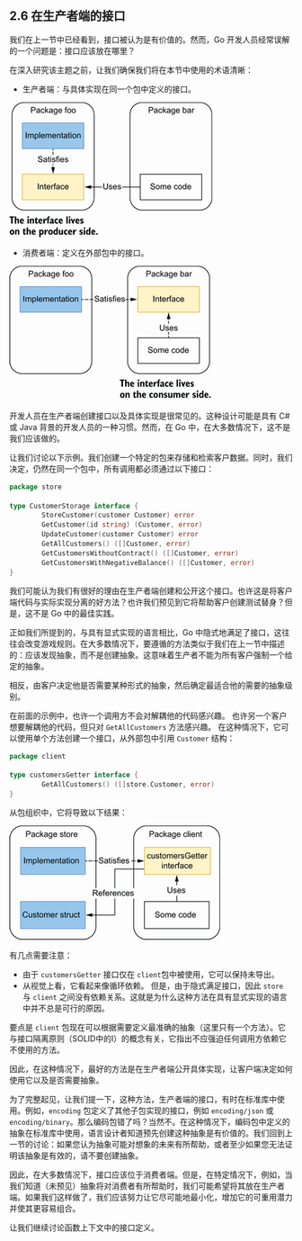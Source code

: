 ## 2.6 在生产者端的接口

我们在上一节中已经看到，接口被认为是有价值的。然而，Go 开发人员经常误解的一个问题是：接口应该放在哪里？

在深入研究该主题之前，让我们确保我们将在本节中使用的术语清晰：

* 生产者端：与具体实现在同一个包中定义的接口。

![](../images/27.png)

* 消费者端：定义在外部包中的接口。

![](../images/28.png)

开发人员在生产者端创建接口以及具体实现是很常见的。这种设计可能是具有 C# 或 Java 背景的开发人员的一种习惯。然而，在 Go 中，在大多数情况下，这不是我们应该做的。

让我们讨论以下示例。我们创建一个特定的包来存储和检索客户数据。同时，我们决定，仍然在同一个包中，所有调用都必须通过以下接口：

```go
package store

type CustomerStorage interface {
        StoreCustomer(customer Customer) error
        GetCustomer(id string) (Customer, error)
        UpdateCustomer(customer Customer) error
        GetAllCustomers() ([]Customer, error)
        GetCustomersWithoutContract() ([]Customer, error)
        GetCustomersWithNegativeBalance() ([]Customer, error)
}
```

我们可能认为我们有很好的理由在生产者端创建和公开这个接口。也许这是将客户端代码与实际实现分离的好方法？也许我们预见到它将帮助客户创建测试替身？但是，这不是 Go 中的最佳实践。

正如我们所提到的，与具有显式实现的语言相比，Go 中隐式地满足了接口，这往往会改变游戏规则。在大多数情况下，要遵循的方法类似于我们在上一节中描述的：应该发现抽象，而不是创建抽象。这意味着生产者不能为所有客户强制一个给定的抽象。

相反，由客户决定他是否需要某种形式的抽象，然后确定最适合他的需要的抽象级别。

在前面的示例中，也许一个调用方不会对解耦他的代码感兴趣。 也许另一个客户想要解耦他的代码，但只对 `GetAllCustomers` 方法感兴趣。 在这种情况下，它可以使用单个方法创建一个接口，从外部包中引用 `Customer` 结构：

```go
package client

type customersGetter interface {
        GetAllCustomers() ([]store.Customer, error)
}
```

从包组织中，它将导致以下结果：

![](../images/29.png)

有几点需要注意：
* 由于 `customersGetter` 接口仅在 `client`包中被使用，它可以保持未导出。
* 从视觉上看，它看起来像循环依赖。 但是，由于隐式满足接口，因此 `store` 与 `client` 之间没有依赖关系。这就是为什么这种方法在具有显式实现的语言中并不总是可行的原因。

要点是 `client` 包现在可以根据需要定义最准确的抽象（这里只有一个方法）。它与接口隔离原则（SOLID中的I）的概念有关，它指出不应强迫任何调用方依赖它不使用的方法。

因此，在这种情况下，最好的方法是在生产者端公开具体实现，让客户端决定如何使用它以及是否需要抽象。

为了完整起见，让我们提一下，这种方法，生产者端的接口，有时在标准库中使用。例如，`encoding` 包定义了其他子包实现的接口，例如 `encoding/json` 或 `encoding/binary`。那么编码包错了吗？当然不。在这种情况下，编码包中定义的抽象在标准库中使用，语言设计者知道预先创建这种抽象是有价值的。我们回到上一节的讨论：如果您认为抽象可能对想象的未来有所帮助，或者至少如果您无法证明该抽象是有效的，请不要创建抽象。

因此，在大多数情况下，接口应该位于消费者端。但是，在特定情况下，例如，当我们知道（未预见）抽象将对消费者有所帮助时，我们可能希望将其放在生产者端。如果我们这样做了，我们应该努力让它尽可能地最小化，增加它的可重用潜力并使其更容易组合。

让我们继续讨论函数上下文中的接口定义。